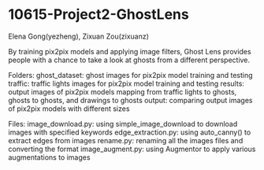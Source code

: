 # 10615-Project2-GhostLens
Elena Gong(yezheng), Zixuan Zou(zixuanz)

By training pix2pix models and applying image filters, Ghost Lens provides people with a chance to take a look at ghosts from a different perspective.

Folders:
ghost_dataset: ghost images for pix2pix model training and testing
traffic: traffic lights images for pix2pix model training and testing
results: output images of pix2pix models mapping from traffic lights to ghosts, ghosts to ghosts, and drawings to ghosts
output: comparing output images of pix2pix models with different sizes

Files:
image_download.py: using simple_image_download to download images with specified keywords
edge_extraction.py: using auto_canny() to extract edges from images
rename.py: renaming all the images files and converting the format
image_augment.py: using Augmentor to apply various augmentations to images


